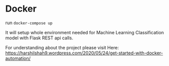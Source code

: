 # Docker
run `docker-compose up`

It will setup whole environment needed for Machine Learning Classification model with Flask REST api calls.

For understanding about the project please visit Here:
https://harshilshah9.wordpress.com/2020/05/24/get-started-with-docker-automation/
